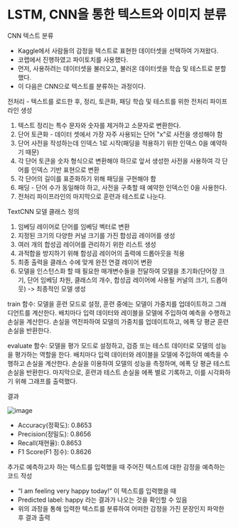 # LSTM, CNN을 통한 텍스트와 이미지 분류

CNN 텍스트 분류
- Kaggle에서 사람들의 감정을 텍스트로 표현한 데이터셋을 선택하여 가져왔다.
- 코랩에서 진행하였고 파이토치를 사용했다.
- 먼저, 사용하려는 데이터셋을 불러오고, 불러온 데이터셋을 학습 및 테스트로 분할했다.
- 이 다음은 CNN으로 텍스트를 분류하는 과정이다.

전처리 - 텍스트를 로드한 후, 정리, 토큰화, 패딩 학습 및 테스트를 위한 전처리 파이프라인 생성

1. 텍스트 정리는 특수 문자와 숫자를 제거하고 소문자로 변환한다.
2. 단어 토큰화 - 데이터 셋에서 가장 자주 사용되는 단어 "x"로 사전을 생성해야 함
3. 단어 사전을 작성하는데 인덱스 1로 시작(패딩을 적용하기 위한 인덱스 0을 예약하기 때문)
4. 각 단어 토큰을 숫자 형식으로 변환해야 하므로 앞서 생성한 사전을 사용하여 각 단어를 인덱스 기반 표현으로 변환
5. 각 단어의 길이를 표준화하기 위해 패딩을 구현해야 함
6. 패딩 - 단어 수가 동일해야 하고, 사전을 구축할 때 예약한 인덱스인 0을 사용한다.
7. 전처리 파이프라인의 마지막으로 훈련과 테스트로 나눈다.

TextCNN 모델 클래스 정의
1. 임베딩 레이어로 단어를 임베딩 벡터로 변환
2. 지정된 크기의 다양한 커널 크기를 가진 합성곱 레이어를 생성
3. 여러 개의 합성곱 레이어를 관리하기 위한 리스트 생성
4. 과적합을 방지하기 위해 합성곱 레이어의 출력에 드롭아웃을 적용
5. 최종 출력을 클래스 수에 맞게 완전 연결 레이어 변환
6. 모델을 인스턴스화 할 때 필요한 매개변수들을 전달하여 모델을 초기화(단어장 크기, 단어 임베딩 차원, 클래스의 개수, 합성곱 레이어에 사용될 커널의 크기, 드롭아웃)
-> 최종적인 모델 생성

train 함수: 모델을 훈련 모드로 설정, 훈련 중에는 모델이 가중치를 업데이트하고 그래디언트를 계산한다. 배치마다 입력 데이터와 레이블을 모델에 주입하여 예측을 수행하고 손실을 계산한다. 손실을 역전파하여 모델의 가중치를 업데이트하고, 에폭 당 평균 훈련 손실을 반환한다.

evaluate 함수: 모델을 평가 모드로 설정하고, 검증 또는 테스트 데이터로 모델의 성능을 평가하는 역할을 한다. 배치마다 입력 데이터와 레이블을 모델에 주입하여 예측을 수행하고 손실을 계산한다. 손실을 이용하여 모델의 성능을 측정하며, 에폭 당 평균 테스트 손실을 반환한다.
마지막으로, 훈련과 테스트 손실을 에폭 별로 기록하고, 이를 시각화하기 위해 그래프를 출력했다. 

결과


![image](https://github.com/um0772/HCIproject/assets/58669248/6948b6c2-514c-4f86-bffa-267bf04f876f)

- Accuracy(정확도): 0.8653
- Precision(정밀도): 0.8656
- Recall(재현율): 0.8653
- F1 Score(F1 점수): 0.8626

추가로 예측하고자 하는 텍스트를 입력했을 때 주어진 텍스트에 대한 감정을 예측하는 코드 작성

- “I am feeling very happy today!” 이 텍스트를 입력했을 때
- Predicted label: happy 라는 결과가 나오는 것을 확인할 수 있음
- 위의 과정을 통해 입력한 텍스트를 분류하여 어떠한 감정을 가진 문장인지 파악한 후 결과 출력


